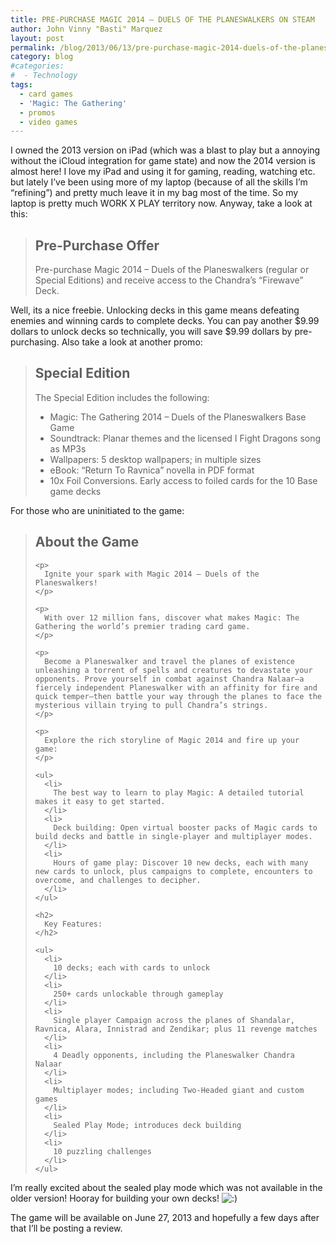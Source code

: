 ```yaml
---
title: PRE-PURCHASE MAGIC 2014 — DUELS OF THE PLANESWALKERS ON STEAM
author: John Vinny "Basti" Marquez
layout: post
permalink: /blog/2013/06/13/pre-purchase-magic-2014-duels-of-the-planeswalkers-on-steam/
category: blog
#categories:
#  - Technology
tags:
  - card games
  - 'Magic: The Gathering'
  - promos
  - video games
---
```

I owned the 2013 version on iPad (which was a blast to play but a annoying without the iCloud integration for game state) and now the 2014 version is almost here! I love my iPad and using it for gaming, reading, watching etc. but lately I&#8217;ve been using more of my laptop (because of all the skills I&#8217;m &#8220;refining&#8221;) and pretty much leave it in my bag most of the time. So my laptop is pretty much WORK X PLAY territory now. Anyway, take a look at this:

> ## Pre-Purchase Offer
> 
> Pre-purchase Magic 2014 – Duels of the Planeswalkers (regular or Special Editions) and receive access to the Chandra’s “Firewave” Deck.

Well, its a nice freebie. Unlocking decks in this game means defeating enemies and winning cards to complete decks. You can pay another $9.99 dollars to unlock decks so technically, you will save $9.99 dollars by pre-purchasing. Also take a look at another promo:

> ## Special Edition
> 
> The Special Edition includes the following:
> 
> *   Magic: The Gathering 2014 &#8211; Duels of the Planeswalkers Base Game
> *   Soundtrack: Planar themes and the licensed I Fight Dragons song as MP3s
> *   Wallpapers: 5 desktop wallpapers; in multiple sizes
> *   eBook: “Return To Ravnica” novella in PDF format
> *   10x Foil Conversions. Early access to foiled cards for the 10 Base game decks

For those who are uninitiated to the game:

<div id="game_area_description">
  <blockquote>
    <h2>
      About the Game
    </h2>
    
    <p>
      Ignite your spark with Magic 2014 — Duels of the Planeswalkers!
    </p>
    
    <p>
      With over 12 million fans, discover what makes Magic: The Gathering the world’s premier trading card game.
    </p>
    
    <p>
      Become a Planeswalker and travel the planes of existence unleashing a torrent of spells and creatures to devastate your opponents. Prove yourself in combat against Chandra Nalaar—a fiercely independent Planeswalker with an affinity for fire and quick temper—then battle your way through the planes to face the mysterious villain trying to pull Chandra’s strings.
    </p>
    
    <p>
      Explore the rich storyline of Magic 2014 and fire up your game:
    </p>
    
    <ul>
      <li>
        The best way to learn to play Magic: A detailed tutorial makes it easy to get started.
      </li>
      <li>
        Deck building: Open virtual booster packs of Magic cards to build decks and battle in single-player and multiplayer modes.
      </li>
      <li>
        Hours of game play: Discover 10 new decks, each with many new cards to unlock, plus campaigns to complete, encounters to overcome, and challenges to decipher.
      </li>
    </ul>
    
    <h2>
      Key Features:
    </h2>
    
    <ul>
      <li>
        10 decks; each with cards to unlock
      </li>
      <li>
        250+ cards unlockable through gameplay
      </li>
      <li>
        Single player Campaign across the planes of Shandalar, Ravnica, Alara, Innistrad and Zendikar; plus 11 revenge matches
      </li>
      <li>
        4 Deadly opponents, including the Planeswalker Chandra Nalaar
      </li>
      <li>
        Multiplayer modes; including Two-Headed giant and custom games
      </li>
      <li>
        Sealed Play Mode; introduces deck building
      </li>
      <li>
        10 puzzling challenges
      </li>
    </ul>
  </blockquote>
  
  <p>
    I&#8217;m really excited about the sealed play mode which was not available in the older version! Hooray for building your own decks! <img src="http://johnvinnymarquez.net/wp-includes/images/smilies/icon_smile.gif" alt=":)" class="wp-smiley" />
  </p>
  
  <p>
    The game will be available on June 27, 2013 and hopefully a few days after that I&#8217;ll be posting a review.
  </p>
</div>

<div id="game_area_sys_req">
</div>